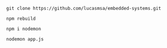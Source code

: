 ```
git clone https://github.com/lucasmsa/embedded-systems.git
```

```
npm rebuild
```

```
npm i nodemon
```

```
nodemon app.js
```
